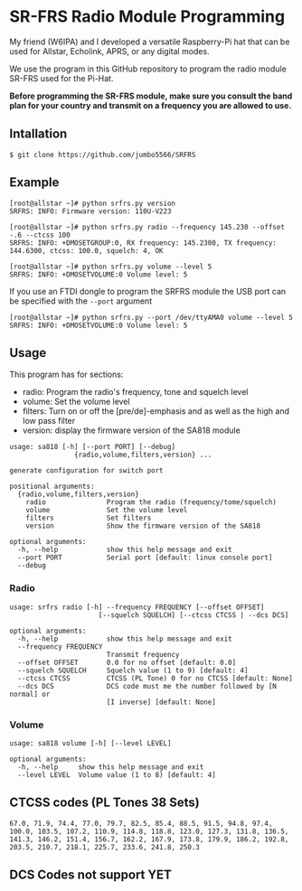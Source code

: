 # SR-FRS Radio Module Programming

My friend (W6IPA) and I developed a versatile Raspberry-Pi hat that
can be used for Allstar, Echolink, APRS, or any digital modes.

We use the program in this GitHub repository to program the radio
module SR-FRS used for the Pi-Hat.

**Before programming the SR-FRS module, make sure you consult the band
plan for your country and transmit on a frequency you are allowed to
use.**

## Intallation

```
$ git clone https://github.com/jumbo5566/SRFRS

```

## Example

```
[root@allstar ~]# python srfrs.py version
SRFRS: INFO: Firmware version: 110U-V223

[root@allstar ~]# python srfrs.py radio --frequency 145.230 --offset -.6 --ctcss 100
SRFRS: INFO: +DMOSETGROUP:0, RX frequency: 145.2300, TX frequency: 144.6300, ctcss: 100.0, squelch: 4, OK

[root@allstar ~]# python srfrs.py volume --level 5
SRFRS: INFO: +DMOSETVOLUME:0 Volume level: 5
```

If you use an FTDI dongle to program the SRFRS module the USB port can
be specified with the `--port` argument

```
[root@allstar ~]# python srfrs.py --port /dev/ttyAMA0 volume --level 5
SRFRS: INFO: +DMOSETVOLUME:0 Volume level: 5
```

## Usage

This program has for sections:

 - radio: Program the radio's frequency, tone and squelch level
 - volume: Set the volume level
 - filters: Turn on or off the [pre/de]-emphasis and as well as the high and low pass filter
 - version: display the firmware version of the SA818 module

```
usage: sa818 [-h] [--port PORT] [--debug]
                {radio,volume,filters,version} ...

generate configuration for switch port

positional arguments:
  {radio,volume,filters,version}
    radio               Program the radio (frequency/tome/squelch)
    volume              Set the volume level
    filters             Set filters
    version             Show the firmware version of the SA818

optional arguments:
  -h, --help            show this help message and exit
  --port PORT           Serial port [default: linux console port]
  --debug
```

### Radio

```
usage: srfrs radio [-h] --frequency FREQUENCY [--offset OFFSET]
                      [--squelch SQUELCH] [--ctcss CTCSS | --dcs DCS]

optional arguments:
  -h, --help            show this help message and exit
  --frequency FREQUENCY
                        Transmit frequency
  --offset OFFSET       0.0 for no offset [default: 0.0]
  --squelch SQUELCH     Squelch value (1 to 9) [default: 4]
  --ctcss CTCSS         CTCSS (PL Tone) 0 for no CTCSS [default: None]
  --dcs DCS             DCS code must me the number followed by [N normal] or
                        [I inverse] [default: None]
```

### Volume

```
usage: sa818 volume [-h] [--level LEVEL]

optional arguments:
  -h, --help     show this help message and exit
  --level LEVEL  Volume value (1 to 8) [default: 4]
```


## CTCSS codes (PL Tones 38 Sets)

```
67.0, 71.9, 74.4, 77.0, 79.7, 82.5, 85.4, 88.5, 91.5, 94.8, 97.4,
100.0, 103.5, 107.2, 110.9, 114.8, 118.8, 123.0, 127.3, 131.8, 136.5,
141.3, 146.2, 151.4, 156.7, 162.2, 167.9, 173.8, 179.9, 186.2, 192.8,
203.5, 210.7, 218.1, 225.7, 233.6, 241.8, 250.3
```

## DCS Codes not support YET




[1]: http://www.sunrisedigit.com/upload/file/1558943384.rar
